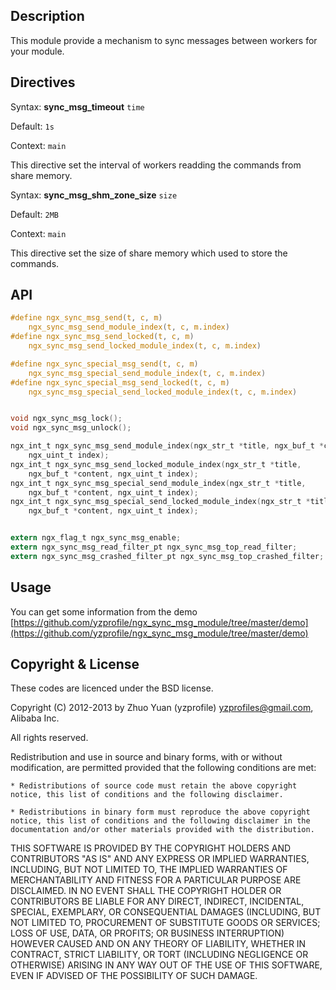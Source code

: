 ## Description
This module provide a mechanism to sync messages between workers for your module.


## Directives

Syntax: **sync_msg_timeout** `time`

Default: `1s`

Context: `main`

This directive set the interval of workers readding the commands from share memory.


Syntax: **sync_msg_shm_zone_size** `size`

Default: `2MB`

Context: `main`

This directive set the size of share memory which used to store the commands.


## API
```c
#define ngx_sync_msg_send(t, c, m)                                             \
    ngx_sync_msg_send_module_index(t, c, m.index)
#define ngx_sync_msg_send_locked(t, c, m)                                      \
    ngx_sync_msg_send_locked_module_index(t, c, m.index)

#define ngx_sync_special_msg_send(t, c, m)                                     \
    ngx_sync_msg_special_send_module_index(t, c, m.index)
#define ngx_sync_special_msg_send_locked(t, c, m)                              \
    ngx_sync_msg_special_send_locked_module_index(t, c, m.index)


void ngx_sync_msg_lock();
void ngx_sync_msg_unlock();

ngx_int_t ngx_sync_msg_send_module_index(ngx_str_t *title, ngx_buf_t *content,
    ngx_uint_t index);
ngx_int_t ngx_sync_msg_send_locked_module_index(ngx_str_t *title,
    ngx_buf_t *content, ngx_uint_t index);
ngx_int_t ngx_sync_msg_special_send_module_index(ngx_str_t *title,
    ngx_buf_t *content, ngx_uint_t index);
ngx_int_t ngx_sync_msg_special_send_locked_module_index(ngx_str_t *title,
    ngx_buf_t *content, ngx_uint_t index);


extern ngx_flag_t ngx_sync_msg_enable;
extern ngx_sync_msg_read_filter_pt ngx_sync_msg_top_read_filter;
extern ngx_sync_msg_crashed_filter_pt ngx_sync_msg_top_crashed_filter;

```


## Usage

You can get some information from the demo [https://github.com/yzprofile/ngx_sync_msg_module/tree/master/demo](https://github.com/yzprofile/ngx_sync_msg_module/tree/master/demo)


## Copyright & License

These codes are licenced under the BSD license.

Copyright (C) 2012-2013 by Zhuo Yuan (yzprofile) <yzprofiles@gmail.com>, Alibaba Inc.

All rights reserved.

Redistribution and use in source and binary forms, with or without
modification, are permitted provided that the following conditions
are met:

    * Redistributions of source code must retain the above copyright
    notice, this list of conditions and the following disclaimer.

    * Redistributions in binary form must reproduce the above copyright
    notice, this list of conditions and the following disclaimer in the
    documentation and/or other materials provided with the distribution.

THIS SOFTWARE IS PROVIDED BY THE COPYRIGHT HOLDERS AND CONTRIBUTORS
"AS IS" AND ANY EXPRESS OR IMPLIED WARRANTIES, INCLUDING, BUT NOT
LIMITED TO, THE IMPLIED WARRANTIES OF MERCHANTABILITY AND FITNESS FOR
A PARTICULAR PURPOSE ARE DISCLAIMED. IN NO EVENT SHALL THE COPYRIGHT
HOLDER OR CONTRIBUTORS BE LIABLE FOR ANY DIRECT, INDIRECT, INCIDENTAL,
SPECIAL, EXEMPLARY, OR CONSEQUENTIAL DAMAGES (INCLUDING, BUT NOT LIMITED
TO, PROCUREMENT OF SUBSTITUTE GOODS OR SERVICES; LOSS OF USE, DATA, OR
PROFITS; OR BUSINESS INTERRUPTION) HOWEVER CAUSED AND ON ANY THEORY OF
LIABILITY, WHETHER IN CONTRACT, STRICT LIABILITY, OR TORT (INCLUDING
NEGLIGENCE OR OTHERWISE) ARISING IN ANY WAY OUT OF THE USE OF THIS
SOFTWARE, EVEN IF ADVISED OF THE POSSIBILITY OF SUCH DAMAGE.
